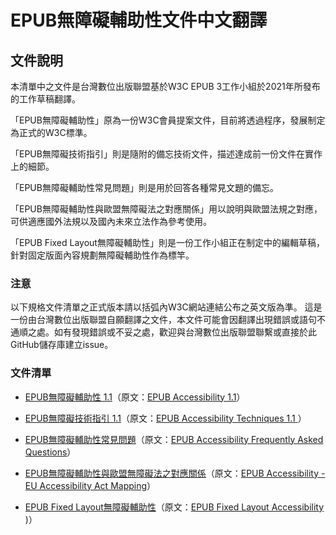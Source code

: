 # EPUB無障礙輔助性文件中文翻譯

## 文件說明

本清單中之文件是台灣數位出版聯盟基於W3C EPUB 3工作小組於2021年所發布的工作草稿翻譯。

「EPUB無障礙輔助性」原為一份W3C會員提案文件，目前將透過程序，發展制定為正式的W3C標準。

「EPUB無障礙技術指引」則是隨附的備忘技術文件，描述達成前一份文件在實作上的細節。

「EPUB無障礙輔助性常見問題」則是用於回答各種常見文題的備忘。

「EPUB無障礙輔助性與歐盟無障礙法之對應關係」用以說明與歐盟法規之對應，可供適應國外法規以及國內未來立法作為參考使用。

「EPUB Fixed Layout無障礙輔助性」則是一份工作小組正在制定中的編輯草稿，針對固定版面內容規劃無障礙輔助性作為標竿。

### 注意

以下規格文件清單之正式版本請以括弧內W3C網站連結公布之英文版為準。
這是一份由台灣數位出版聯盟自願翻譯之文件，本文件可能會因翻譯出現錯誤或語句不通順之處。如有發現錯誤或不妥之處，歡迎與台灣數位出版聯盟聯繫或直接於此GitHub儲存庫建立issue。

### 文件清單

- [EPUB無障礙輔助性 1.1](https://dpublishing.github.io/epub-a11y-tc/epub-a11y-11.html)（原文：[EPUB Accessibility 1.1](https://www.w3.org/TR/epub-a11y-11/)）

- [EPUB無障礙技術指引 1.1](https://dpublishing.github.io/epub-a11y-tc/epub-a11y-tech-11.html)（原文：[EPUB Accessibility Techniques 1.1
](https://www.w3.org/TR/epub-a11y-tech-11/)）

- [EPUB無障礙輔助性常見問題](https://dpublishing.github.io/epub-a11y-tc/a11y-faq.html)（原文：[EPUB Accessibility Frequently Asked Questions](https://w3c.github.io/epub-specs/docs/a11y-faq/)）

- [EPUB無障礙輔助性與歐盟無障礙法之對應關係](https://dpublishing.github.io/epub-a11y-tc/epub-a11y-eaa-mapping.html)（原文：[EPUB Accessibility - EU Accessibility Act Mapping](https://www.w3.org/TR/epub-a11y-eaa-mapping/)）

- [EPUB Fixed Layout無障礙輔助性](https://dpublishing.github.io/epub-a11y-tc/ED-epub-fxl-a11y-20211214.html)（原文：[EPUB Fixed Layout Accessibility](https://w3c.github.io/epub-specs/epub33/fxl-a11y/)
)）
